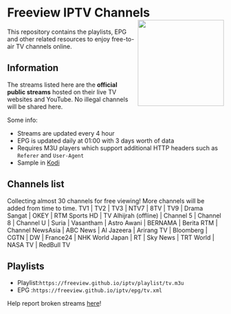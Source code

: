 # Freeview IPTV Channels <img align="right" src="http://freeview.github.io/iptv/freeview.png" width="200">
This repository contains the playlists, EPG and other related resources to enjoy free-to-air TV channels online.

## Information
The streams listed here are the **official public streams** hosted on their live TV websites and YouTube. No illegal channels will be shared here.

Some info:
* Streams are updated every 4 hour
* EPG is updated daily at 01:00 with 3 days worth of data
* Requires M3U players which support additional HTTP headers such as `Referer` and `User-Agent`
* Sample in [Kodi](https://www.youtube.com/watch?v=u5BUG6iQHUc)

## Channels list
Collecting almost 30 channels for free viewing! More channels will be added from time to time.
TV1 | TV2 | TV3 | NTV7 | 8TV | TV9 | Drama Sangat | OKEY | RTM Sports HD | TV Alhijrah (offline) | Channel 5  | Channel 8  | Channel U  | Suria  | Vasantham  | Astro Awani  | BERNAMA  | Berita RTM | Channel NewsAsia  | ABC News | Al Jazeera | Arirang TV | Bloomberg  | CGTN | DW | France24 | NHK World Japan | RT | Sky News | TRT World | NASA TV | RedBull TV

## Playlists
* Playlist:`https://freeview.github.io/iptv/playlist/tv.m3u`
* EPG     :`https://freeview.github.io/iptv/epg/tv.xml`

Help report broken streams [here](https://github.com/freeview/iptv/issues/new)!
